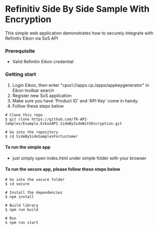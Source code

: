 # Refinitiv Side By Side Sample With Encryption

This simple web application demonstrates how to securely integrate with Refinitiv Eikon via SxS API

### Prerequisite
- Valid Refinitiv Eikon credential

### Getting start
1. Login Eikon, then enter "cpurl://apps.cp./apps/appkeygenerator" in Eikon toolbar search
2. Register new SxS application
3. Make sure you have 'Product ID' and 'API Key' come in handy.
4. Follow these steps below

```
# Clone this repo
$ git clone https://github.com/TR-API-Samples/Example.EikonAPI.SideBySideWithEncryption.git

# Go into the repository
$ cd SideBySideSamplesForCustomer
```

#### To run the simple app

- just simply open index.html under simple folder with your browser

#### To run the secure app, please follow these steps below


```
# Go into the secure folder
$ cd secure

# Install the dependencies
$ npm install 

# Build library
$ npm run build

# Run
$ npm run start
```
